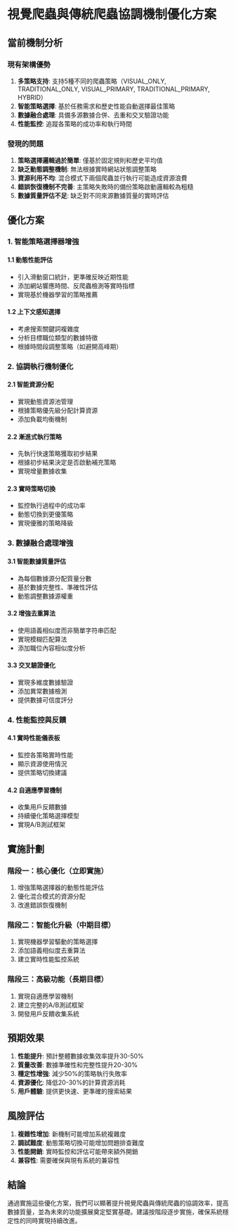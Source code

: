 # 視覺爬蟲與傳統爬蟲協調機制優化方案

## 當前機制分析

### 現有架構優勢
1. **多策略支持**: 支持5種不同的爬蟲策略（VISUAL_ONLY, TRADITIONAL_ONLY, VISUAL_PRIMARY, TRADITIONAL_PRIMARY, HYBRID）
2. **智能策略選擇**: 基於任務需求和歷史性能自動選擇最佳策略
3. **數據融合處理**: 具備多源數據合併、去重和交叉驗證功能
4. **性能監控**: 追蹤各策略的成功率和執行時間

### 發現的問題
1. **策略選擇邏輯過於簡單**: 僅基於固定規則和歷史平均值
2. **缺乏動態調整機制**: 無法根據實時網站狀態調整策略
3. **資源利用不均**: 混合模式下兩個爬蟲並行執行可能造成資源浪費
4. **錯誤恢復機制不完善**: 主策略失敗時的備份策略啟動邏輯較為粗糙
5. **數據質量評估不足**: 缺乏對不同來源數據質量的實時評估

## 優化方案

### 1. 智能策略選擇器增強

#### 1.1 動態性能評估
- 引入滑動窗口統計，更準確反映近期性能
- 添加網站響應時間、反爬蟲檢測等實時指標
- 實現基於機器學習的策略推薦

#### 1.2 上下文感知選擇
- 考慮搜索關鍵詞複雜度
- 分析目標職位類型的數據特徵
- 根據時間段調整策略（如避開高峰期）

### 2. 協調執行機制優化

#### 2.1 智能資源分配
- 實現動態資源池管理
- 根據策略優先級分配計算資源
- 添加負載均衡機制

#### 2.2 漸進式執行策略
- 先執行快速策略獲取初步結果
- 根據初步結果決定是否啟動補充策略
- 實現增量數據收集

#### 2.3 實時策略切換
- 監控執行過程中的成功率
- 動態切換到更優策略
- 實現優雅的策略降級

### 3. 數據融合處理增強

#### 3.1 智能數據質量評估
- 為每個數據源分配質量分數
- 基於數據完整性、準確性評估
- 動態調整數據源權重

#### 3.2 增強去重算法
- 使用語義相似度而非簡單字符串匹配
- 實現模糊匹配算法
- 添加職位內容相似度分析

#### 3.3 交叉驗證優化
- 實現多維度數據驗證
- 添加異常數據檢測
- 提供數據可信度評分

### 4. 性能監控與反饋

#### 4.1 實時性能儀表板
- 監控各策略實時性能
- 顯示資源使用情況
- 提供策略切換建議

#### 4.2 自適應學習機制
- 收集用戶反饋數據
- 持續優化策略選擇模型
- 實現A/B測試框架

## 實施計劃

### 階段一：核心優化（立即實施）
1. 增強策略選擇器的動態性能評估
2. 優化混合模式的資源分配
3. 改進錯誤恢復機制

### 階段二：智能化升級（中期目標）
1. 實現機器學習驅動的策略選擇
2. 添加語義相似度去重算法
3. 建立實時性能監控系統

### 階段三：高級功能（長期目標）
1. 實現自適應學習機制
2. 建立完整的A/B測試框架
3. 開發用戶反饋收集系統

## 預期效果

1. **性能提升**: 預計整體數據收集效率提升30-50%
2. **質量改善**: 數據準確性和完整性提升20-30%
3. **穩定性增強**: 減少50%的策略執行失敗率
4. **資源優化**: 降低20-30%的計算資源消耗
5. **用戶體驗**: 提供更快速、更準確的搜索結果

## 風險評估

1. **複雜性增加**: 新機制可能增加系統複雜度
2. **調試難度**: 動態策略切換可能增加問題排查難度
3. **性能開銷**: 實時監控和評估可能帶來額外開銷
4. **兼容性**: 需要確保與現有系統的兼容性

## 結論

通過實施這些優化方案，我們可以顯著提升視覺爬蟲與傳統爬蟲的協調效率，提高數據質量，並為未來的功能擴展奠定堅實基礎。建議按階段逐步實施，確保系統穩定性的同時實現持續改進。